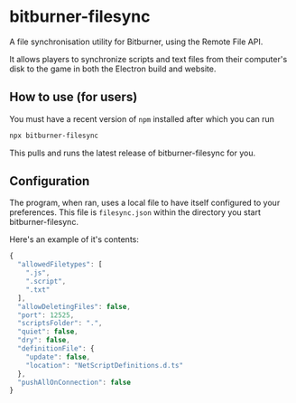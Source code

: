 # bitburner-filesync

A file synchronisation utility for Bitburner, using the Remote File API.

It allows players to synchronize scripts and text files from their computer's disk to the game in both the Electron build and website.

## How to use (for users)

You must have a recent version of `npm` installed after which you can run

```bash
npx bitburner-filesync
```

This pulls and runs the latest release of bitburner-filesync for you.

## Configuration

The program, when ran, uses a local file to have itself configured to your preferences.
This file is `filesync.json` within the directory you start bitburner-filesync.

Here's an example of it's contents:

```js
{
  "allowedFiletypes": [
    ".js",
    ".script",
    ".txt"
  ],
  "allowDeletingFiles": false,
  "port": 12525,
  "scriptsFolder": ".",
  "quiet": false,
  "dry": false,
  "definitionFile": {
    "update": false,
    "location": "NetScriptDefinitions.d.ts"
  },
  "pushAllOnConnection": false
}
```
